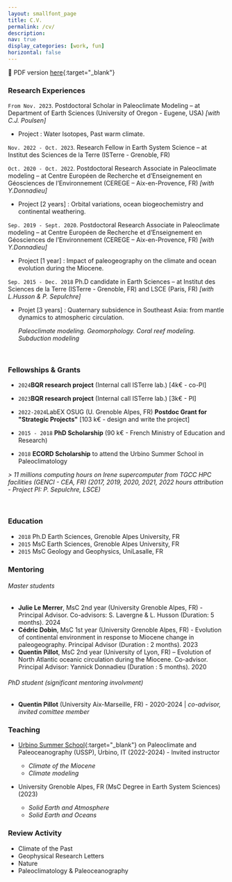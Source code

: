 ```yaml
---
layout: smallfont_page
title: C.V.
permalink: /cv/
description: 
nav: true
display_categories: [work, fun]
horizontal: false
---
```


📄 PDF version [here](/assets/pdf/CV2023_ACSarr.pdf){:target="_blank"}

### Research Experiences

`From Nov. 2023`. Postdoctoral Scholar in Paleoclimate Modeling – at Department of Earth Sciences (University of Oregon - Eugene, USA)
_[with C.J. Poulsen]_
- Project :  Water Isotopes, Past warm climate.

`Nov. 2022 - Oct. 2023`. Research Fellow in Earth System Science – at Institut des Sciences de la Terre (ISTerre - Grenoble, FR)

`Oct. 2020 - Oct. 2022`. Postdoctoral Research Associate in Paleoclimate modeling – at Centre Européen de Recherche et d’Enseignement en Géosciences de l’Environnement (CEREGE – Aix-en-Provence, FR) _[with Y.Donnadieu]_

- Project [2 years] :  Orbital variations, ocean biogeochemistry and continental weathering.

`Sep. 2019 - Sept. 2020`. Postdoctoral Research Associate in Paleoclimate modeling – at Centre Européen de Recherche et d’Enseignement en Géosciences de l’Environnement (CEREGE – Aix-en-Provence, FR) _[with Y.Donnadieu]_

- Project [1 year] :  Impact of paleogeography on the climate and ocean evolution during the Miocene.

`Sep. 2015 - Dec. 2018`  Ph.D candidate in Earth Sciences – at Institut des Sciences de la Terre (ISTerre -  Grenoble, FR) and LSCE (Paris, FR) _[with L.Husson & P. Sepulchre]_

- Projet [3 years] : Quaternary subsidence in Southeast Asia: from mantle dynamics to atmospheric circulation.
  
    _Paleoclimate modeling. Geomorphology. Coral reef modeling. Subduction modeling_

<p>&nbsp;</p>

### Fellowships & Grants
-  `2024`__BQR research project__ (Internal call ISTerre lab.) [4k€ - co-PI]
-  `2023`__BQR research project__ (Internal call ISTerre lab.) [3k€ - PI]
- `2022-2024`LabEX OSUG (U. Grenoble Alpes, FR) __Postdoc Grant for "Strategic Projects"__ [103 k€ - design and write the project]
- `2015 - 2018` __PhD Scholarship__ (90 k€ - French Ministry of Education and Research)

- `2018` __ECORD Scholarship__ to attend the Urbino Summer School in Paleoclimatology

_> 11 millions computing hours on Irene supercomputer from TGCC HPC facilities (GENCI - CEA, FR) (2017, 2019, 2020, 2021, 2022 hours attribution - Project PI: P. Sepulchre, LSCE)_

<p>&nbsp;</p>

### Education

- `2018` Ph.D Earth Sciences, Grenoble Alpes University, FR
- `2015` MsC Earth Sciences, Grenoble Alpes University, FR
- `2015` MsC Geology and Geophysics, UniLasalle, FR

### Mentoring

###### Master students
- __Julie Le Merrer__, MsC 2nd year (University Grenoble Alpes, FR) - Principal Advisor. Co-advisors: S. Lavergne & L. Husson (Duration: 5 months). 2024
- __Cédric Dobin__, MsC 1st year (University Grenoble Alpes, FR) - Evolution of continental environment in response to Miocene change in paleogeography. Principal Advisor (Duration : 2 months). 2023
- __Quentin Pillot__, MsC 2nd year (University of Lyon, FR) – Evolution of North Atlantic oceanic circulation during the Miocene. Co-advisor. Principal Advisor: Yannick Donnadieu (Duration : 5 months). 2020

###### PhD student (_significant mentoring involvment_)
- __Quentin Pillot__ (University Aix-Marseille, FR) - 2020-2024 | _co-advisor, invited comittee member_

### Teaching

- [Urbino Summer School](https://urbinossp.wordpress.com/){:target="_blank"} on Paleoclimate and Paleoceanography (USSP), Urbino, IT (2022-2024) - Invited instructor
  - _Climate of the Miocene_
  - _Climate modeling_

- University Grenoble Alpes, FR (MsC Degree in Earth System Sciences) (2023)
  - _Solid Earth and Atmosphere_
  - _Solid Earth and Oceans_

### Review Activity
- Climate of the Past
- Geophysical Research Letters
- Nature
- Paleoclimatology & Paleoceanography 


